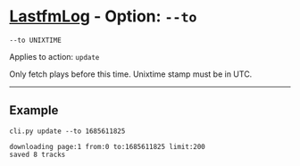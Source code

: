 # [LastfmLog](../README.md) - Option: `--to`

`--to UNIXTIME`

Applies to action: `update`

Only fetch plays before this time. Unixtime stamp must be in UTC.


---


## Example

```text
cli.py update --to 1685611825
```

```text
downloading page:1 from:0 to:1685611825 limit:200
saved 8 tracks
```
